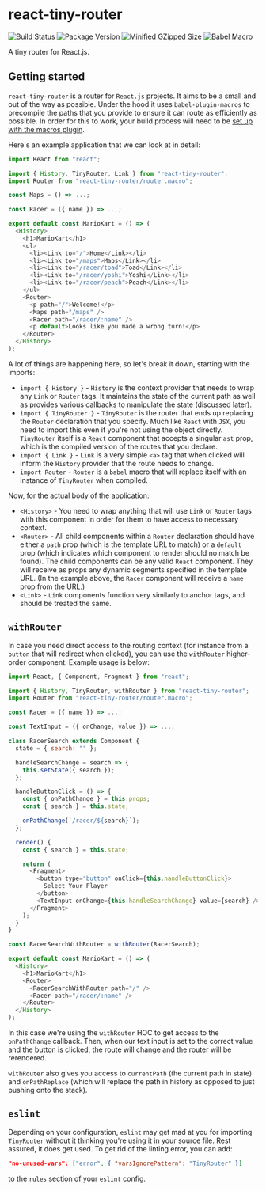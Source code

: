 # react-tiny-router

[![Build Status](https://travis-ci.com/CultureHQ/react-tiny-router.svg?branch=master)](https://travis-ci.com/CultureHQ/react-tiny-router)
[![Package Version](https://img.shields.io/npm/v/react-tiny-router.svg)](https://www.npmjs.com/package/react-tiny-router)
[![Minified GZipped Size](https://img.shields.io/bundlephobia/minzip/react-tiny-router.svg)](https://www.npmjs.com/package/react-tiny-router)
[![Babel Macro](https://img.shields.io/badge/babel--macro-%F0%9F%8E%A3-f5da55.svg?style=flat-square)](https://github.com/kentcdodds/babel-plugin-macros)

A tiny router for React.js.

## Getting started

`react-tiny-router` is a router for `React.js` projects. It aims to be a small and out of the way as possible. Under the hood it uses `babel-plugin-macros` to precompile the paths that you provide to ensure it can route as efficiently as possible. In order for this to work, your build process will need to be [set up with the macros plugin](https://github.com/kentcdodds/babel-plugin-macros/blob/master/other/docs/user.md).

Here's an example application that we can look at in detail:

```javascript
import React from "react";

import { History, TinyRouter, Link } from "react-tiny-router";
import Router from "react-tiny-router/router.macro";

const Maps = () => ...;

const Racer = ({ name }) => ...;

export default const MarioKart = () => (
  <History>
    <h1>MarioKart</h1>
    <ul>
      <li><Link to="/">Home</Link></li>
      <li><Link to="/maps">Maps</Link></li>
      <li><Link to="/racer/toad">Toad</Link></li>
      <li><Link to="/racer/yoshi">Yoshi</Link></li>
      <li><Link to="/racer/peach">Peach</Link></li>
    </ul>
    <Router>
      <p path="/">Welcome!</p>
      <Maps path="/maps" />
      <Racer path="/racer/:name" />
      <p default>Looks like you made a wrong turn!</p>
    </Router>
  </History>
);
```

A lot of things are happening here, so let's break it down, starting with the imports:

* `import { History }` - `History` is the context provider that needs to wrap any `Link` or `Router` tags. It maintains the state of the current path as well as provides various callbacks to manipulate the state (discussed later).
* `import { TinyRouter }` - `TinyRouter` is the router that ends up replacing the `Router` declaration that you specify. Much like `React` with `JSX`, you need to import this even if you're not using the object directly. `TinyRouter` itself is a `React` component that accepts a singular `ast` prop, which is the compiled version of the routes that you declare.
* `import { Link }` - `Link` is a very simple `<a>` tag that when clicked will inform the `History` provider that the route needs to change.
* `import Router` - `Router` is a `babel` macro that will replace itself with an instance of `TinyRouter` when compiled.

Now, for the actual body of the application:

* `<History>` - You need to wrap anything that will use `Link` or `Router` tags with this component in order for them to have access to necessary context.
* `<Router>` - All child components within a `Router` declaration should have either a `path` prop (which is the template URL to match) or a `default` prop (which indicates which component to render should no match be found). The child components can be any valid `React` component. They will receive as props any dynamic segments specified in the template URL. (In the example above, the `Racer` component will receive a `name` prop from the URL.)
* `<Link>` - `Link` components function very similarly to anchor tags, and should be treated the same.

## `withRouter`

In case you need direct access to the routing context (for instance from a `button` that will redirect when clicked), you can use the `withRouter` higher-order component. Example usage is below:

```javascript
import React, { Component, Fragment } from "react";

import { History, TinyRouter, withRouter } from "react-tiny-router";
import Router from "react-tiny-router/router.macro";

const Racer = ({ name }) => ...;

const TextInput = ({ onChange, value }) => ...;

class RacerSearch extends Component {
  state = { search: "" };

  handleSearchChange = search => {
    this.setState({ search });
  };

  handleButtonClick = () => {
    const { onPathChange } = this.props;
    const { search } = this.state;

    onPathChange(`/racer/${search}`);
  };

  render() {
    const { search } = this.state;

    return (
      <Fragment>
        <button type="button" onClick={this.handleButtonClick}>
          Select Your Player
        </button>
        <TextInput onChange={this.handleSearchChange} value={search} />
      </Fragment>
    );
  }
}

const RacerSearchWithRouter = withRouter(RacerSearch);

export default const MarioKart = () => (
  <History>
    <h1>MarioKart</h1>
    <Router>
      <RacerSearchWithRouter path="/" />
      <Racer path="/racer/:name" />
    </Router>
  </History>
);
```

In this case we're using the `withRouter` HOC to get access to the `onPathChange` callback. Then, when our text input is set to the correct value and the button is clicked, the route will change and the router will be rerendered.

`withRouter` also gives you access to `currentPath` (the current path in state) and `onPathReplace` (which will replace the path in history as opposed to just pushing onto the stack).

## `eslint`

Depending on your configuration, `eslint` may get mad at you for importing `TinyRouter` without it thinking you're using it in your source file. Rest assured, it does get used. To get rid of the linting error, you can add:

```json
"no-unused-vars": ["error", { "varsIgnorePattern": "TinyRouter" }]
```

to the `rules` section of your `eslint` config.
